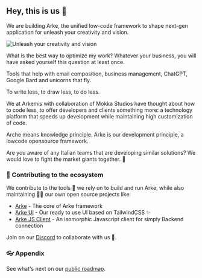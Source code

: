 ## Hey, this is us 👋

We are building Arke, the unified low-code framework to shape next-gen application for unleash your creativity and vision. 

![Unleash your creativity and vision](https://github.com/arkemishub/.github/assets/81776297/b1d96acf-d298-4b0a-85d5-bf3f0b8a4064)

What is the best way to optimize my work? Whatever your business, you will have asked yourself this question at least once.

Tools that help with email composition, business management, ChatGPT, Google Bard and unicorns that fly.

To write less, to draw less, to do less.
 
We at Arkemis with collaboration of Mokka Studios have thought about how to code less, to offer developers and clients something more: a technology platform that speeds up development while maintaining high customization of code.

Arche means knowledge principle.
Arke is our development principle, a lowcode opensource framework.
 
Are you aware of any Italian teams that are developing similar solutions?
We would love to fight the market giants together. 💪
 
### 🦦 Contributing to the ecosystem

We contribute to the tools 🔧 we rely on to build and run Arke, while also maintaining 🧙‍♂️ our own open source projects like:

- [Arke](https://github.com/arkemishub/arke) - The core of Arke framework 
- [Arke UI](https://github.com/arkemishub/ui) - Our ready to use UI based on TailwindCSS ✨
- [Arke JS Client](https://github.com/arkemishub/clientjs) - An isomorphic Javascript client for simply Backend connection

Join on our [Discord](https://discord.com/invite/947C6JArtM) to collaborate with us  🙌.

### 👓 Appendix

See what's next on our [public roadmap](https://github.com/orgs/arkemishub/projects/15).
